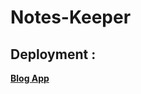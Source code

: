 # Notes-Keeper
## Deployment :


  <a href="https://infinite-temple-96969.herokuapp.com/" >**Blog App**</a>
